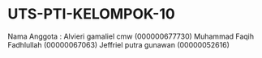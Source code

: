 # UTS-PTI-KELOMPOK-10
Nama Anggota : 
Alvieri gamaliel cmw (000000677730)
Muhammad Faqih Fadhlullah (00000067063)
Jeffriel putra gunawan (00000052616)
